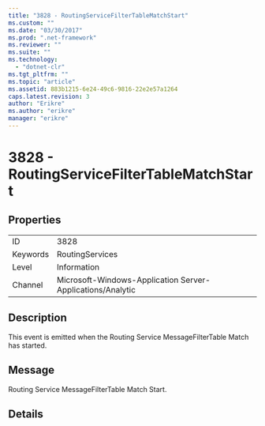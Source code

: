 ```yaml
---
title: "3828 - RoutingServiceFilterTableMatchStart"
ms.custom: ""
ms.date: "03/30/2017"
ms.prod: ".net-framework"
ms.reviewer: ""
ms.suite: ""
ms.technology: 
  - "dotnet-clr"
ms.tgt_pltfrm: ""
ms.topic: "article"
ms.assetid: 883b1215-6e24-49c6-9816-22e2e57a1264
caps.latest.revision: 3
author: "Erikre"
ms.author: "erikre"
manager: "erikre"
---
```

# 3828 - RoutingServiceFilterTableMatchStart
## Properties  
  
|||  
|-|-|  
|ID|3828|  
|Keywords|RoutingServices|  
|Level|Information|  
|Channel|Microsoft-Windows-Application Server-Applications/Analytic|  
  
## Description  
 This event is emitted when the Routing Service MessageFilterTable Match has started.  
  
## Message  
 Routing Service MessageFilterTable Match Start.  
  
## Details
